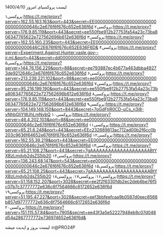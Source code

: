 لیست پروکسیای امروز 1400/4/10

پروکسی۱:https://t.me/proxy?server=162.55.163.163&port=443&secret=EE00000000000000000000000000000000646c2e676f6f676c652e636f6d
پروکسی۲:https://t.me/proxy?server=176.9.85.119&port=443&secret=ee550fbe912b27753fa54a23c73ba806347765622e727562696b612e636f6d
پروکسی۳:https://t.me/proxy?server=162.55.160.235&port=443&secret=EE00000000000000000000000000000000646C2E676f6f676c652E636F6D&
پروکسی۴:https://t.me/proxy?server=Experiment.Against.Hunter.vasle.gov--ir.ml.&port=443&secret=dd00000000000000000000000000000000
پروکسی۵:https://t.me/proxy?server=144.76.156.229&port=88&secret=ee793887ec4b677a463dbba49273de9212646c2e676f6f676c652e636f6d
پروکسی۶:https://t.me/proxy?server=213.239.221.102&port=88&secret=ee00000000000000000000000000000000646c2e676f6f676c652e636f6d
پروکسی۷:https://t.me/proxy?server=95.216.199.190&port=443&secret=ee550fbe912b27753fa54a23c73ba806347765622e727562696b612e636f6d
پروکسی۸:https://t.me/proxy?server=176.9.85.119&port=443&secret=ee550fbe912b27753fa54a23c73ba806347765622e727562696b612e636f6d
پروکسی۹:https://t.me/proxy?server=104.149.148.150&port=8443&secret=7oGdFtjR0CD-uCs_n3i8-vNhbGliYWJhLmNvbQ
پروکسی۱۰:https://t.me/proxy?server=46.4.202.103&port=88&secret=ee00000000000000000000000000000000646c2e676f6f676c652e636f6d
پروکسی۱۱:https://t.me/proxy?server=65.21.6.248&port=443&secret=EEc232889813ac712ad00b2f6cc0b203c9636f64652e676f6f676c652e636f6d
پروکسی۱۲:https://t.me/proxy?server=162.55.39.219&port=443&secret=EE00000000000000000000000000000000646c2e676f6f676c652e636f6d
پروکسی۱۳:https://t.me/proxy?server=65.21.108.27&port=443&secret=7gAAAAAAAAAAAAAAAAAAAABtYXBzLmdvb2dsZS5jb20
پروکسی۱۴:https://t.me/proxy?server=136.243.68.147&port=543&secret=ee00000000000000000000000000000000646c2e676f6f676c652e636f6d
پروکسی۱۵:https://t.me/proxy?server=65.21.108.25&port=443&secret=7gAAAAAAAAAAAAAAAAAAAABtYXBzLmdvb2dsZS5jb20
پروکسی۱۶:
پروکسی۱۷:
پروکسی۱۸:https://t.me/proxy?server=51.158.152.207&port=3028&secret=ee2f2f6330fdb2ec2deb6be76f5c07b7c37777772e636c6f7564666c6172652e636f6d
پروکسی۱۹:https://t.me/proxy?server=51.195.47.227&port=3028&secret=eef3bbfeefcaa9b0587d0eec8568b857d97777772e636c6f7564666c6172652e636f6d
پروکسی۲۰:https://t.me/proxy?server=151.115.57.84&port=7905&secret=ee43f3a5e52227948eb8c07d048d54a2867777772e736974652e636f6d&

لیست بروز و اپدیت میشه
❇️@PRO24P
